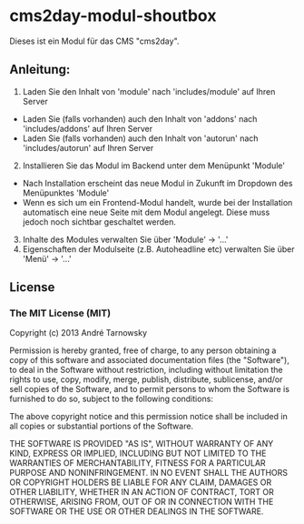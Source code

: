 cms2day-modul-shoutbox
======================

Dieses ist ein Modul  für das CMS "cms2day". 

## Anleitung:

1. Laden Sie den Inhalt von 'module' nach 'includes/module' auf Ihren Server
  - Laden Sie (falls vorhanden) auch den Inhalt von 'addons' nach 'includes/addons' auf Ihren Server
  - Laden Sie (falls vorhanden) auch den Inhalt von 'autorun' nach 'includes/autorun' auf Ihren Server
2. Installieren Sie das Modul im Backend unter dem Menüpunkt 'Module'
  - Nach Installation erscheint das neue Modul in Zukunft im Dropdown des Menüpunktes 'Module'
  - Wenn es sich um ein Frontend-Modul handelt, wurde bei der Installation automatisch eine neue Seite mit dem Modul angelegt. Diese muss jedoch noch sichtbar geschaltet werden.
3. Inhalte des Modules verwalten Sie über 'Module' -> '...'
4. Eigenschaften der Modulseite (z.B. Autoheadline etc) verwalten Sie über 'Menü' -> '...'


## License

### The MIT License (MIT)

Copyright (c) 2013 André Tarnowsky

Permission is hereby granted, free of charge, to any person obtaining a copy of this software and associated documentation files (the "Software"), to deal in the Software without restriction, including without limitation the rights to use, copy, modify, merge, publish, distribute, sublicense, and/or sell copies of the Software, and to permit persons to whom the Software is furnished to do so, subject to the following conditions:

The above copyright notice and this permission notice shall be included in all copies or substantial portions of the Software.

THE SOFTWARE IS PROVIDED "AS IS", WITHOUT WARRANTY OF ANY KIND, EXPRESS OR IMPLIED, INCLUDING BUT NOT LIMITED TO THE WARRANTIES OF MERCHANTABILITY, FITNESS FOR A PARTICULAR PURPOSE AND NONINFRINGEMENT. IN NO EVENT SHALL THE AUTHORS OR COPYRIGHT HOLDERS BE LIABLE FOR ANY CLAIM, DAMAGES OR OTHER LIABILITY, WHETHER IN AN ACTION OF CONTRACT, TORT OR OTHERWISE, ARISING FROM, OUT OF OR IN CONNECTION WITH THE SOFTWARE OR THE USE OR OTHER DEALINGS IN THE SOFTWARE.



